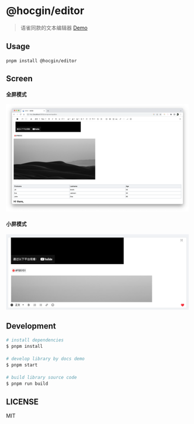 # @hocgin/editor

> 语雀同款的文本编辑器 [Demo](https://editor.hocg.in/components/editor)

## Usage

```shell
pnpm install @hocgin/editor
```

## Screen

#### 全屏模式

<img src="_docs/demo1.jpg" width="500px"/>

#### 小屏模式

<img src="_docs/demo2.png" width="500px"/>

## Development

```bash
# install dependencies
$ pnpm install

# develop library by docs demo
$ pnpm start

# build library source code
$ pnpm run build
```

## LICENSE

MIT
